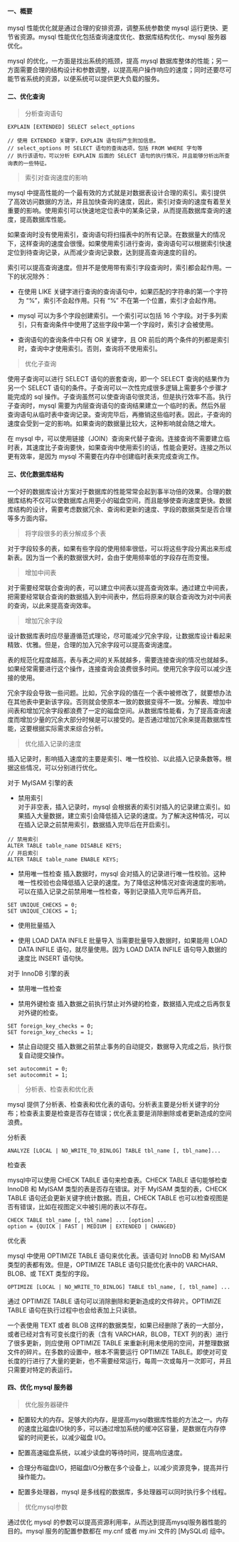 
#### 一、概要

mysql 性能优化就是通过合理的安排资源，调整系统参数使 mysql 运行更快、更节省资源。mysql 性能优化包括查询速度优化、数据库结构优化、mysql 服务器优化。   


mysql 的优化，一方面是找出系统的瓶颈，提高 mysql 数据库整体的性能；另一方面需要合理的结构设计和参数调整，以提高用户操作响应的速度；同时还要尽可能节省系统的资源，以便系统可以提供更大负载的服务。


#### 二、优化查询

> 分析查询语句

````
EXPLAIN [EXTENDED] SELECT select_options

// 使用 EXTENDED 关键字，EXPLAIN 语句将产生附加信息。
// select_options 时 SELECT 语句的查询选项，包括 FROM WHERE 字句等
// 执行该语句，可以分析 EXPLAIN 后面的 SELECT 语句的执行情况，并且能够分析出所查询表的一些特征。
````

> 索引对查询速度的影响

mysql 中提高性能的一个最有效的方式就是对数据表设计合理的索引。索引提供了高效访问数据的方法，并且加快查询的速度，因此，索引对查询的速度有着至关重要的影响。使用索引可以快速地定位表中的某条记录，从而提高数据库查询的速度，提高数据库性能。


如果查询时没有使用索引，查询语句将扫描表中的所有记录。在数据量大的情况下，这样查询的速度会很慢。如果使用索引进行查询，查询语句可以根据索引快速定位到待查询记录，从而减少查询记录数，达到提高查询速度的目的。


索引可以提高查询速度。但并不是使用带有索引字段查询时，索引都会起作用。一下的状况除外：

* 在使用 LIKE 关键字进行查询的查询语句中，如果匹配的字符串的第一个字符为 “%”，索引不会起作用。只有 “%” 不在第一个位置，索引才会起作用。

* mysql 可以为多个字段创建索引。一个索引可以包括 16 个字段。对于多列索引，只有查询条件中使用了这些字段中第一个字段时，索引才会被使用。

* 查询语句的查询条件中只有 OR 关键字，且 OR 前后的两个条件的列都是索引时，查询中才使用索引。否则，查询将不使用索引。

> 优化子查询

使用子查询可以进行 SELECT 语句的嵌套查询，即一个 SELECT 查询的结果作为另一个 SELECT 语句的条件。子查询可以一次性完成很多逻辑上需要多个步骤才能完成的 sql 操作。子查询虽然可以使查询语句很灵活，但是执行效率不高。执行子查询时，mysql 需要为内层查询语句的查询结果建立一个临时的表。然后外层查询语句从临时表中查询记录。查询完毕后，再撤销这些临时表。因此，子查询的速度会受到一定的影响。如果查询的数据量比较大，这种影响就会随之增大。


在 mysql 中，可以使用链接（JOIN）查询来代替子查询。连接查询不需要建立临时表，其速度比子查询要快，如果查询中使用索引的话，性能会更好。连接之所以更有效率，是因为 mysql 不需要在内存中创建临时表来完成查询工作。


#### 三、优化数据库结构

一个好的数据库设计方案对于数据库的性能常常会起到事半功倍的效果。合理的数据库结构不仅可以使数据库占用更小的磁盘空间，而且能够使查询速度更快。数据库结构的设计，需要考虑数据冗余、查询和更新的速度、字段的数据类型是否合理等多方面内容。

> 将字段很多的表分解成多个表

对于字段较多的表，如果有些字段的使用频率很低，可以将这些字段分离出来形成新表。因为当一个表的数据很大时，会由于使用频率低的字段存在而变慢。

> 增加中间表

对于需要经常联合查询的表，可以建立中间表以提高查询效率。通过建立中间表，把需要经常联合查询的数据插入到中间表中，然后将原来的联合查询改为对中间表的查询，以此来提高查询效率。

> 增加冗余字段

设计数据库表时应尽量遵循范式理论，尽可能减少冗余字段，让数据库设计看起来精致、优雅。但是，合理的加入冗余字段可以提高查询速度。

表的规范化程度越高，表与表之间的关系就越多，需要连接查询的情况也就越多。如果经常需要进行这个操作，连接查询会浪费很多时间。使用冗余字段可以减少连接的使用。

冗余字段会导致一些问题。比如，冗余字段的值在一个表中被修改了，就要想办法在其他表中更新该字段。否则就会使原本一致的数据变得不一致。分解表、增加中间表和增加冗余字段都浪费了一定的磁盘空间。从数据库性能看，为了提高查询速度而增加少量的冗余大部分时候是可以接受的。是否通过增加冗余来提高数据库性能，这要根据实际需求来综合分析。

> 优化插入记录的速度

插入记录时，影响插入速度的主要是索引、唯一性校验、以此插入记录条数等。根据这些情况，可以分别进行优化。

对于 MyISAM 引擎的表

* 禁用索引   
对于非空表，插入记录时，mysql 会根据表的索引对插入的记录建立索引。如果插入大量数据，建立索引会降低插入记录的速度。为了解决这种情况，可以在插入记录之前禁用索引，数据插入完毕后在开启索引。
````
// 禁用索引
ALTER TABLE table_name DISABLE KEYS;
// 开启索引
ALTER TABLE table_name ENABLE KEYS;
````

* 禁用唯一性检查
插入数据时，mysql 会对插入的记录进行唯一性校验。这种唯一性校验也会降低插入记录的速度。为了降低这种情况对查询速度的影响，可以在插入记录之前禁用唯一性检查，等到记录插入完毕后再开启。
````
SET UNIQUE_CHECKS = 0;
SET UNIQUE_CJECKS = 1;
````
* 使用批量插入

* 使用 LOAD DATA INFILE 批量导入
当需要批量导入数据时，如果能用 LOAD DATA INFILE 语句，就尽量使用。因为 LOAD DATA INFILE 语句导入数据的速度比 INSERT 语句快。

对于 InnoDB 引擎的表

* 禁用唯一性检查

* 禁用外键检查
插入数据之前执行禁止对外键的检查，数据插入完成之后再恢复对外键的检查。
````
SET foreign_key_checks = 0;
SET foreign_key_checks = 1;
````
* 禁止自动提交
插入数据之前禁止事务的自动提交，数据导入完成之后，执行恢复自动提交操作。
````
set autocommit = 0;
set autocommit = 1;
````

> 分析表、检查表和优化表

mysql 提供了分析表、检查表和优化表的语句。分析表主要是分析关键字的分布；检查表主要是检查是否存在错误；优化表主要是消除删除或者更新造成的空间浪费。

分析表

````
ANALYZE [LOCAL | NO_WRITE_TO_BINLOG] TABLE tbl_name [, tbl_name]...
````

检查表

mysql中可以使用 CHECK TABLE 语句来检查表。CHECK TABLE 语句能够检查 InnoDB 和 MyISAM 类型的表是否存在错误。对于 MyISAM 类型的表，CHECK TABLE 语句还会更新关键字统计数据。而且，CHECK TABLE 也可以检查视图是否有错误，比如在视图定义中被引用的表以不存在。

````
CHECK TABLE tbl_name [, tbl_name] ... [option] ...
option = {QUICK | FAST | MEDIUM | EXTENDED | CHANGED}
````

优化表

mysql 中使用 OPTIMIZE TABLE 语句来优化表。该语句对 InnoDB 和 MyISAM 类型的表都有效。但是，OPTIMIZE TABLE 语句只能优化表中的 VARCHAR、BLOB、或 TEXT 类型的字段。

````
OPTIMIZE [LOCAL | NO_WRITE_TO_BINLOG] TABLE tbl_name, [, tbl_name] ...
````
通过 OPTIMIZE TABLE 语句可以消除删除和更新造成的文件碎片。OPTIMIZE TABLE 语句在执行过程中也会给表加上只读锁。

一个表使用 TEXT 或者 BLOB 这样的数据类型，如果已经删除了表的一大部分，或者已经对含有可变长度行的表（含有 VARCHAR，BLOB，TEXT 列的表）进行了很多更新，则应使用 OPTIMIZE TABLE 来重新利用未使用的空间，并整理数据文件的碎片。在多数的设置中，根本不需要运行 OPTIMIZE TABLE。即使对可变长度的行进行了大量的更新，也不需要经常运行，每周一次或每月一次即可，并且只需要对特定的表运行。

#### 四、优化 mysql 服务器

> 优化服务器硬件

* 配置较大的内存。足够大的内存，是提高mysql数据库性能的方法之一。内存的速度比磁盘I/O快的多，可以通过增加系统的缓冲区容量，是数据在内存停留的时间更长，以减少磁盘 I/O。

* 配置高速磁盘系统，以减少读盘的等待时间，提高响应速度。

* 合理分布磁盘I/O，把磁盘I/O分散在多个设备上，以减少资源竞争，提高并行操作能力。

* 配置多处理器，mysql 是多线程的数据库，多处理器可以同时执行多个线程。

> 优化mysql参数

通过优化 mysql 的参数可以提高资源利用率，从而达到提高mysql服务器性能的目的。mysql 服务的配置参数都在 my.cnf 或者 my.ini 文件的 [MySQLd] 组中。

